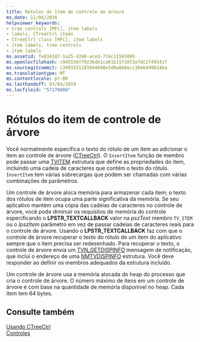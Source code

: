```yaml
---
title: Rótulos do item de controle de árvore
ms.date: 11/04/2016
helpviewer_keywords:
- tree controls [MFC], item labels
- labels, CTreeCtrl items
- CTreeCtrl class [MFC], item labels
- item labels, tree controls
- item labels
ms.assetid: fe834107-1a25-4280-aced-774c11565805
ms.openlocfilehash: c945556ff9236db1ca61b15f1072efdc2f49541f
ms.sourcegitcommit: c3093251193944840e3d0a068ecc30e6449624ba
ms.translationtype: MT
ms.contentlocale: pt-BR
ms.lasthandoff: 03/04/2019
ms.locfileid: "57278880"
---
```

# <a name="tree-control-item-labels"></a>Rótulos do item de controle de árvore

Você normalmente especifica o texto do rótulo de um item ao adicionar o item ao controle de árvore ([CTreeCtrl](../mfc/reference/ctreectrl-class.md)). O `InsertItem` função de membro pode passar uma [TVITEM](/windows/desktop/api/commctrl/ns-commctrl-tagtvitema) estrutura que define as propriedades do item, incluindo uma cadeia de caracteres que contém o texto do rótulo. `InsertItem` tem várias sobrecargas que podem ser chamadas com várias combinações de parâmetros.

Um controle de árvore aloca memória para armazenar cada item; o texto dos rótulos de item ocupa uma parte significativa da memória. Se seu aplicativo mantém uma cópia das cadeias de caracteres no controle de árvore, você pode diminuir os requisitos de memória do controle especificando o **LPSTR_TEXTCALLBACK** valor na *pszText* membro `TV_ITEM` ou o *lpszItem* parâmetro em vez de passar cadeias de caracteres reais para o controle de árvore. Usando o **LPSTR_TEXTCALLBACK** faz com que o controle de árvore recuperar o texto do rótulo de um item do aplicativo sempre que o item precisa ser redesenhado. Para recuperar o texto, o controle de árvore envia um [TVN_GETDISPINFO](/windows/desktop/Controls/tvn-getdispinfo) mensagem de notificação, que inclui o endereço de uma [NMTVDISPINFO](/windows/desktop/api/commctrl/ns-commctrl-tagtvdispinfoa) estrutura. Você deve responder ao definir os membros adequados da estrutura incluído.

Um controle de árvore usa a memória alocada do heap do processo que cria o controle de árvore. O número máximo de itens em um controle de árvore é com base na quantidade de memória disponível no heap. Cada item tem 64 bytes.

## <a name="see-also"></a>Consulte também

[Usando CTreeCtrl](../mfc/using-ctreectrl.md)<br/>
[Controles](../mfc/controls-mfc.md)
